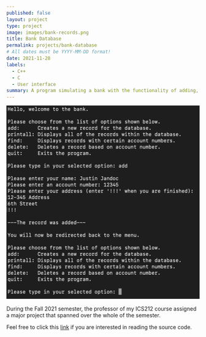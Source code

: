 ```yaml
---
published: false
layout: project
type: project
image: images/bank-records.png
title: Bank Database
permalink: projects/bank-database
# All dates must be YYYY-MM-DD format!
date: 2021-11-28
labels:
  - C++
  - C
  - User interface
summary: A program simulating a bank with the functionality of adding, displaying, and deleting records.
---
```


<img class="ui image" src="../images/bank-records.png">

During the Fall 2021 semester, the professor of my ICS212 course assigned a major project that spanned over the whole of the semester. 

Feel free to click this [link](https://github.com/justinjandoc/Bank-Database) if you are interested in reading the source code.
